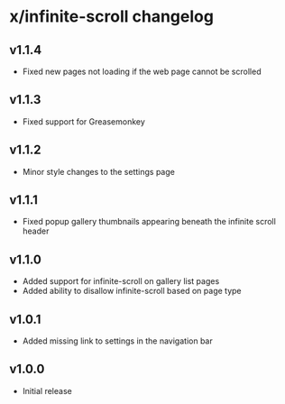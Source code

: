 # x/infinite-scroll changelog

## v1.1.4
* Fixed new pages not loading if the web page cannot be scrolled

## v1.1.3
* Fixed support for Greasemonkey

## v1.1.2
* Minor style changes to the settings page

## v1.1.1
* Fixed popup gallery thumbnails appearing beneath the infinite scroll header

## v1.1.0
* Added support for infinite-scroll on gallery list pages
* Added ability to disallow infinite-scroll based on page type

## v1.0.1
* Added missing link to settings in the navigation bar

## v1.0.0
* Initial release
